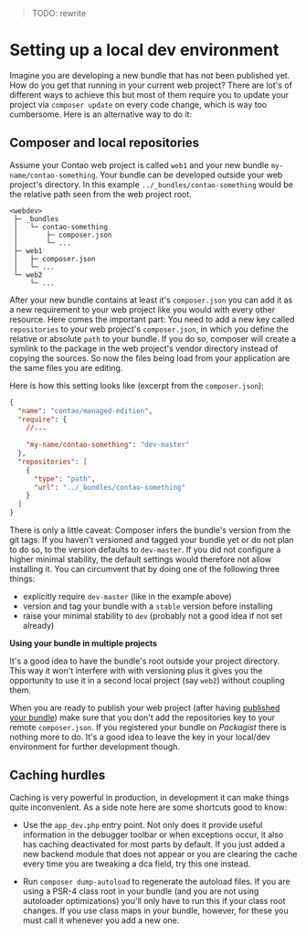 > TODO: rewrite

# Setting up a local dev environment

Imagine you are developing a new bundle that has not been published yet. How do you get that running in your current
web project? There are lot's of different ways to achieve this but most of them require you to update your project via 
``composer update`` on every code change, which is way too cumbersome. Here is an alternative way to do it:

## Composer and local repositories 

Assume your Contao web project is called ``web1`` and your new bundle ``my-name/contao-something``. Your bundle can be
developed outside your web project's directory. In this example ``../_bundles/contao-something`` would be the relative
path seen from the web project root. 
   
    <webdev>
     ├─ _bundles
     │   └─ contao-something
     │       ├─ composer.json
     │       └─ ...
     ├─ web1
     │   ├─ composer.json
     │   └─ ...
     └─ web2
         └─ ...


After your new bundle contains at least it's ``composer.json`` you can add it as a new requirement to your web project
like you would with every other resource. Here comes the important part: You need to add a new key called
``repositories`` to your web project's ``composer.json``, in which you define the relative or absolute ``path`` to your
bundle. If you do so, composer will create a symlink to the package in the web project's vendor directory instead of
copying the sources. So now the files being load from your application are the same files you are editing.  
   
Here is how this setting looks like (excerpt from the ``composer.json``):

```json
{
  "name": "contao/managed-edition",
  "require": {
    //...
    
    "my-name/contao-something": "dev-master"
  },
  "repositories": [
    {
      "type": "path",
      "url": "../_bundles/contao-something"
    }
  ]
}
```

There is only a little caveat: Composer infers the bundle's version from the git tags. If you haven't versioned and
tagged your bundle yet or do not plan to do so, to the version defaults to ``dev-master``. If you did not configure
a higher minimal stability, the default settings would therefore not allow installing it. You can circumvent that by
doing one of the following three things:
- explicitly require ``dev-master`` (like in the example above) 
- version and tag your bundle with a ``stable`` version before installing
- raise your minimal stability to ``dev`` (probably not a good idea if not set already)


**Using your bundle in multiple projects**

It's a good idea to have the bundle's root outside your project directory. This way it won't interfere with with
versioning plus it gives you the opportunity to use it in a second local project (say ``web2``) without coupling them. 
   
When you are ready to publish your web project (after having [published your bundle](bundle-dev/publish.md)) make sure
that you don't add the repositories key to your remote ``composer.json``. If you registered your bundle on *Packagist*
there is nothing more to do. It's a good idea to leave the key in your local/dev environment for further development
though. 

## Caching hurdles ##

Caching is very powerful in production, in development it can make things quite inconvenient. As a side note here are 
some shortcuts good to know:

* Use the ``app_dev.php`` entry point. Not only does it provide useful information in the debugger toolbar or when
  exceptions occur, it also has caching deactivated for most parts by default. If you just added a new backend module
  that does not appear or you are clearing the cache every time you are tweaking a dca field, try this one instead.

* Run ``composer dump-autoload`` to regenerate the autoload files. If you are using a PSR-4 class root in your bundle
  (and you are not using autoloader optimizations) you'll only have to run this if your class root changes. If you use
  class maps in your bundle, however, for these you must call it whenever you add a new one.    

 